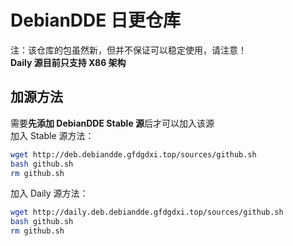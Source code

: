 # DebianDDE 日更仓库
注：该仓库的包虽然新，但并不保证可以稳定使用，请注意！  
**Daily 源目前只支持 X86 架构**
## 加源方法
需要**先添加 DebianDDE Stable 源**后才可以加入该源  
加入 Stable 源方法：  
```bash
wget http://deb.debiandde.gfdgdxi.top/sources/github.sh
bash github.sh
rm github.sh
```
加入 Daily 源方法：  
```bash
wget http://daily.deb.debiandde.gfdgdxi.top/sources/github.sh
bash github.sh
rm github.sh
```